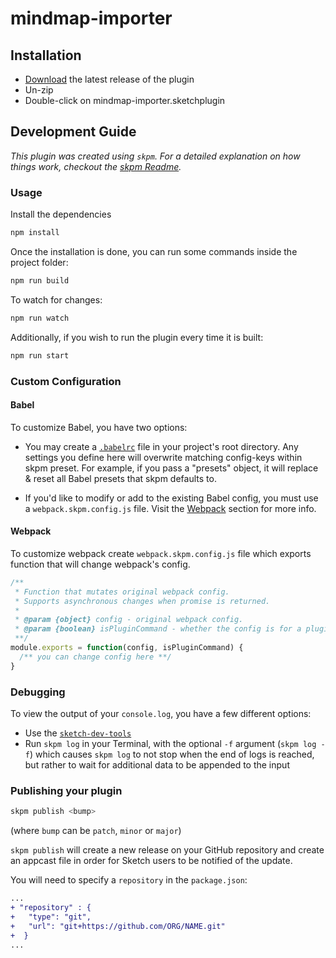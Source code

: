 # mindmap-importer

## Installation

- [Download](../../releases/latest/download/mindmap-importer.sketchplugin.zip) the latest release of the plugin
- Un-zip
- Double-click on mindmap-importer.sketchplugin

## Development Guide

_This plugin was created using `skpm`. For a detailed explanation on how things work, checkout the [skpm Readme](https://github.com/skpm/skpm/blob/master/README.md)._

### Usage

Install the dependencies

```bash
npm install
```

Once the installation is done, you can run some commands inside the project folder:

```bash
npm run build
```

To watch for changes:

```bash
npm run watch
```

Additionally, if you wish to run the plugin every time it is built:

```bash
npm run start
```

### Custom Configuration

#### Babel

To customize Babel, you have two options:

- You may create a [`.babelrc`](https://babeljs.io/docs/usage/babelrc) file in your project's root directory. Any settings you define here will overwrite matching config-keys within skpm preset. For example, if you pass a "presets" object, it will replace & reset all Babel presets that skpm defaults to.

- If you'd like to modify or add to the existing Babel config, you must use a `webpack.skpm.config.js` file. Visit the [Webpack](#webpack) section for more info.

#### Webpack

To customize webpack create `webpack.skpm.config.js` file which exports function that will change webpack's config.

```js
/**
 * Function that mutates original webpack config.
 * Supports asynchronous changes when promise is returned.
 *
 * @param {object} config - original webpack config.
 * @param {boolean} isPluginCommand - whether the config is for a plugin command or a resource
 **/
module.exports = function(config, isPluginCommand) {
  /** you can change config here **/
}
```

### Debugging

To view the output of your `console.log`, you have a few different options:

- Use the [`sketch-dev-tools`](https://github.com/skpm/sketch-dev-tools)
- Run `skpm log` in your Terminal, with the optional `-f` argument (`skpm log -f`) which causes `skpm log` to not stop when the end of logs is reached, but rather to wait for additional data to be appended to the input

### Publishing your plugin

```bash
skpm publish <bump>
```

(where `bump` can be `patch`, `minor` or `major`)

`skpm publish` will create a new release on your GitHub repository and create an appcast file in order for Sketch users to be notified of the update.

You will need to specify a `repository` in the `package.json`:

```diff
...
+ "repository" : {
+   "type": "git",
+   "url": "git+https://github.com/ORG/NAME.git"
+  }
...
```
